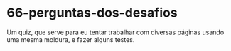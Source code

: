 # 66-perguntas-dos-desafios
 Um quiz, que serve para eu tentar trabalhar com diversas páginas usando uma mesma moldura, e fazer alguns testes.
